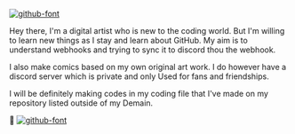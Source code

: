 <a href="https://fontmeme.com/github-font/"><img src="https://fontmeme.com/permalink/210610/9087378e8a65cc38eef7b62c6f0fd714.png" alt="github-font" border="0"></a>

Hey there, I'm a digital artist who is new to the coding world. But I'm willing to learn new things as I stay and learn about GitHub. My aim is to understand webhooks and trying to sync it to discord thou the webhook.

I also make comics based on my own original art work. I do however have a discord server which is private and only
Used for fans and friendships.

I will be definitely making codes in my coding file that I've made on my repository listed outside of my
Demain. 

📢 <a href="https://fontmeme.com/github-font/"><img src="https://fontmeme.com/permalink/210610/fa3f9096bf57dbaef39db8bd91bfdfb5.png" alt="github-font" border="0"></a>
